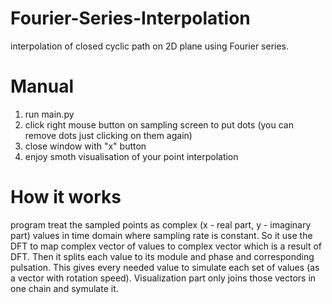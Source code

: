 # Fourier-Series-Interpolation
interpolation of closed cyclic path on 2D plane using Fourier series.

# Manual

1) run main.py
2) click right mouse button on sampling screen to put dots (you can remove dots just clicking on them again)
3) close window with "x" button
4) enjoy smoth visualisation of your point interpolation

# How it works

program treat the sampled points as complex (x - real part, y - imaginary part) values in time domain where sampling rate is constant. So it use the DFT to map complex vector of values to complex vector which is a result of DFT. Then it splits each value to its module and phase and corresponding pulsation.
This gives every needed value to simulate each set of values (as a vector with rotation speed). Visualization part only joins those vectors in one chain and symulate it.
